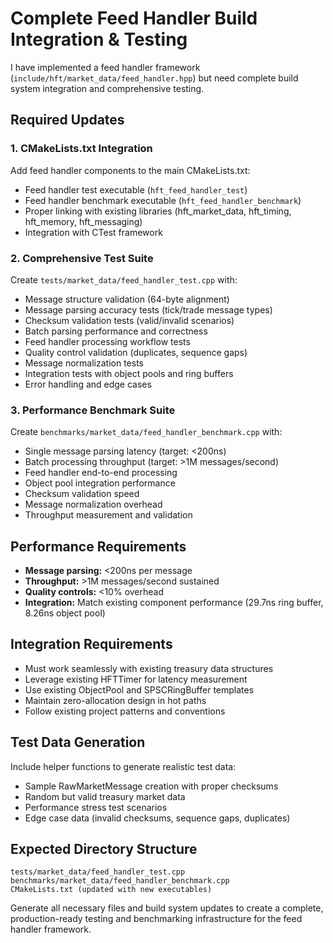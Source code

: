 # Complete Feed Handler Build Integration & Testing

I have implemented a feed handler framework (`include/hft/market_data/feed_handler.hpp`) but need complete build system integration and comprehensive testing.

## Required Updates

### 1. CMakeLists.txt Integration
Add feed handler components to the main CMakeLists.txt:
- Feed handler test executable (`hft_feed_handler_test`)
- Feed handler benchmark executable (`hft_feed_handler_benchmark`) 
- Proper linking with existing libraries (hft_market_data, hft_timing, hft_memory, hft_messaging)
- Integration with CTest framework

### 2. Comprehensive Test Suite
Create `tests/market_data/feed_handler_test.cpp` with:
- Message structure validation (64-byte alignment)
- Message parsing accuracy tests (tick/trade message types)
- Checksum validation tests (valid/invalid scenarios)
- Batch parsing performance and correctness
- Feed handler processing workflow tests
- Quality control validation (duplicates, sequence gaps)
- Message normalization tests
- Integration tests with object pools and ring buffers
- Error handling and edge cases

### 3. Performance Benchmark Suite  
Create `benchmarks/market_data/feed_handler_benchmark.cpp` with:
- Single message parsing latency (target: <200ns)
- Batch processing throughput (target: >1M messages/second)
- Feed handler end-to-end processing
- Object pool integration performance
- Checksum validation speed
- Message normalization overhead
- Throughput measurement and validation

## Performance Requirements
- **Message parsing:** <200ns per message
- **Throughput:** >1M messages/second sustained
- **Quality controls:** <10% overhead
- **Integration:** Match existing component performance (29.7ns ring buffer, 8.26ns object pool)

## Integration Requirements
- Must work seamlessly with existing treasury data structures
- Leverage existing HFTTimer for latency measurement
- Use existing ObjectPool and SPSCRingBuffer templates
- Maintain zero-allocation design in hot paths
- Follow existing project patterns and conventions

## Test Data Generation
Include helper functions to generate realistic test data:
- Sample RawMarketMessage creation with proper checksums
- Random but valid treasury market data
- Performance stress test scenarios
- Edge case data (invalid checksums, sequence gaps, duplicates)

## Expected Directory Structure
```
tests/market_data/feed_handler_test.cpp
benchmarks/market_data/feed_handler_benchmark.cpp
CMakeLists.txt (updated with new executables)
```

Generate all necessary files and build system updates to create a complete, production-ready testing and benchmarking infrastructure for the feed handler framework.
